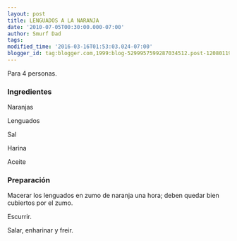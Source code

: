 ```yaml
---
layout: post
title: LENGUADOS A LA NARANJA
date: '2010-07-05T00:30:00.000-07:00'
author: Smurf Dad
tags: 
modified_time: '2016-03-16T01:53:03.024-07:00'
blogger_id: tag:blogger.com,1999:blog-5299957599287034512.post-1208011920470395710
---
```


Para 4 personas.

<h3>Ingredientes</h3>

Naranjas

Lenguados

Sal

Harina

Aceite

<h3>Preparación</h3>

Macerar los lenguados en zumo de naranja una hora; deben quedar bien cubiertos por el zumo.

Escurrir.

Salar, enharinar y freir.

